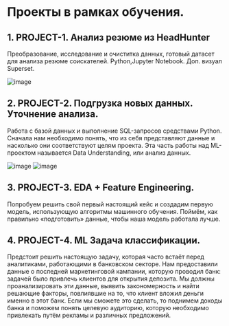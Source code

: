 # Проекты в рамках обучения.
## 1. PROJECT-1. Анализ резюме из HeadHunter
Преобразование, исследование и очиститка данных, готовый датасет для анализа резюме соискателей.
Python,Jupyter Notebook. Доп. визуал Superset.

![image](https://user-images.githubusercontent.com/114934891/209056188-e8a9f156-681a-4a33-b33d-8c1f607fa8b1.png)

## 2. PROJECT-2. Подгрузка новых данных. Уточнение анализа.
Работа с базой данных и выполнение SQL-запросов средствами Python.
Сначала нам необходимо понять, что из себя представляют данные и насколько они соответствуют целям проекта. Эта часть работы над ML-проектом называется Data Understanding, или анализ данных. 

![image](https://user-images.githubusercontent.com/114934891/213179450-6e92abc3-165d-416a-88cc-7a5759799dfd.png) ![image](https://user-images.githubusercontent.com/114934891/213179493-b2b1edea-a1e0-46e8-b6d9-3a15d43248bf.png)

## 3. PROJECT-3. EDA + Feature Engineering.
Попробуем решить свой первый настоящий кейс и создадим первую модель, использующую алгоритмы машинного обучения.
Поймём, как правильно «подготовить» данные, чтобы наша модель работала лучше.

## 4. PROJECT-4. ML Задача классификации.
Предстоит решить настоящую задачу, которая часто встаёт перед аналитиками, работающими в банковском секторе.
Нам предоставили данные о последней маркетинговой кампании, которую проводил банк: задачей было привлечь клиентов для открытия депозита. Мы должны проанализировать эти данные, выявить закономерность и найти решающие факторы, повлиявшие на то, что клиент вложил деньги именно в этот банк. Если мы сможете это сделать, то поднимем доходы банка и поможем понять целевую аудиторию, которую необходимо привлекать путём рекламы и различных предложений.




